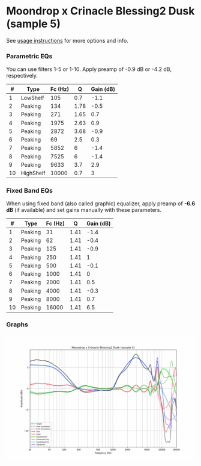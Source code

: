 # Moondrop x Crinacle Blessing2 Dusk (sample 5)
See [usage instructions](https://github.com/jaakkopasanen/AutoEq#usage) for more options and info.

### Parametric EQs
You can use filters 1-5 or 1-10. Apply preamp of -0.9 dB or -4.2 dB, respectively.

|   # | Type      |   Fc (Hz) |    Q |   Gain (dB) |
|-----|-----------|-----------|------|-------------|
|   1 | LowShelf  |       105 | 0.7  |        -1.1 |
|   2 | Peaking   |       134 | 1.78 |        -0.5 |
|   3 | Peaking   |       271 | 1.65 |         0.7 |
|   4 | Peaking   |      1975 | 2.63 |         0.9 |
|   5 | Peaking   |      2872 | 3.68 |        -0.9 |
|   6 | Peaking   |        69 | 2.5  |         0.3 |
|   7 | Peaking   |      5852 | 6    |        -1.4 |
|   8 | Peaking   |      7525 | 6    |        -1.4 |
|   9 | Peaking   |      9633 | 3.7  |         2.9 |
|  10 | HighShelf |     10000 | 0.7  |         3   |

### Fixed Band EQs
When using fixed band (also called graphic) equalizer, apply preamp of **-6.6 dB** (if available) and set gains manually with these parameters.

|   # | Type    |   Fc (Hz) |    Q |   Gain (dB) |
|-----|---------|-----------|------|-------------|
|   1 | Peaking |        31 | 1.41 |        -1.4 |
|   2 | Peaking |        62 | 1.41 |        -0.4 |
|   3 | Peaking |       125 | 1.41 |        -0.9 |
|   4 | Peaking |       250 | 1.41 |         1   |
|   5 | Peaking |       500 | 1.41 |        -0.1 |
|   6 | Peaking |      1000 | 1.41 |         0   |
|   7 | Peaking |      2000 | 1.41 |         0.5 |
|   8 | Peaking |      4000 | 1.41 |        -0.3 |
|   9 | Peaking |      8000 | 1.41 |         0.7 |
|  10 | Peaking |     16000 | 1.41 |         6.5 |

### Graphs
![](./Moondrop%20x%20Crinacle%20Blessing2%20Dusk%20(sample%205).png)
